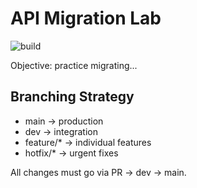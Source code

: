 # API Migration Lab

![build](https://github.com/sasikanthbdevvv-a11y/Prac-api-migration/actions/workflows/ci.yml/badge.svg)

Objective: practice migrating...


## Branching Strategy
- main → production
- dev → integration
- feature/* → individual features
- hotfix/* → urgent fixes

All changes must go via PR → dev → main.
